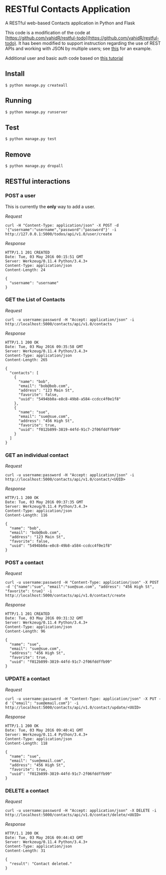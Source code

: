 # RESTful Contacts Application
A RESTful web-based Contacts application in Python and Flask

This code is a modification of the code at
[https://github.com/vahidR/restful-todo](https://github.com/vahidR/restful-todo).
It has been modified to support instruction regarding the use of REST APIs and
working with JSON by multiple users; see
[this](https://github.com/zarthur/CSCC-Fundamentals-Android-Notes/blob/master/week_15/readme.md)
for an example.

Additional user and basic auth code based on
[this tutorial](http://blog.miguelgrinberg.com/post/restful-authentication-with-flask)



## Install
```
$ python manage.py createall
```

## Running
```bash
$ python manage.py runserver
```

## Test
```bash
$ python manage.py test
```

## Remove
```bash
$ python manage.py dropall
```


## RESTful interactions

### POST a user
This is currently the **only** way to add a user.

*Request*

```
curl -H "Content-Type: application/json" -X POST -d '{"username":"username","password":"password"}' -i http://127.0.0.1:5000/todos/api/v1.0/user/create
```

*Response*

```
HTTP/1.1 201 CREATED
Date: Tue, 03 May 2016 00:15:51 GMT
Server: Werkzeug/0.11.4 Python/3.4.3+
Content-Type: application/json
Content-Length: 24

{
  "username": "username"
}
```

### GET the List of Contacts
*Request*

```
curl -u username:password -H "Accept: application/json" -i http://localhost:5000/contacts/api/v1.0/contacts
```

*Response*

```
HTTP/1.1 200 OK
Date: Tue, 03 May 2016 09:35:58 GMT
Server: Werkzeug/0.11.4 Python/3.4.3+
Content-Type: application/json
Content-Length: 265

{
  "contacts": [
    {
      "name": "bob",
      "email": "bob@bob.com",
      "address": "123 Main St",
      "favorite": false,
      "uuid": "5494bb0a-e8c8-49b8-a584-ccdcc4f0e1f8"
    },
    {
      "name": "sue",
      "email": "sue@sue.com",
      "address": "456 High St",
      "favorite": true,
      "uuid": "f012b899-3819-44fd-91c7-2f06fddffb99"
    }
  ]
}
```

### GET an individual contact
*Request*

```
curl -u username:password -H "Accept: application/json" -i http://localhost:5000/contacts/api/v1.0/contact/<UUID>
```

*Response*

```
HTTP/1.1 200 OK
Date: Tue, 03 May 2016 09:37:35 GMT
Server: Werkzeug/0.11.4 Python/3.4.3+
Content-Type: application/json
Content-Length: 116

{
  "name": "bob",
  "email": "bob@bob.com",
  "address": "123 Main St",
  "favorite": false,
  "uuid": "5494bb0a-e8c8-49b8-a584-ccdcc4f0e1f8"
}
```

### POST a contact
*Request*
```
curl -u username:password -H "Content-Type: application/json" -X POST -d '{"name":"sue", "email":"sue@sue.com", "address": "456 High St", "favorite": true}' -i http://localhost:5000/contacts/api/v1.0/contact/create
```

*Response*
```
HTTP/1.1 201 CREATED
Date: Tue, 03 May 2016 09:31:32 GMT
Server: Werkzeug/0.11.4 Python/3.4.3+
Content-Type: application/json
Content-Length: 96

{
  "name": "sue",
  "email": "sue@sue.com",
  "address": "456 High St",
  "favorite": true,
  "uuid": "f012b899-3819-44fd-91c7-2f06fddffb99"
}
```

### UPDATE a contact
*Request*

```
curl -u username:password -H "Content-Type: application/json" -X PUT -d '{"email": "sue@email.com"}' -i http://localhost:5000/contacts/api/v1.0/contact/update/<UUID>
```

*Response*

```
HTTP/1.1 200 OK
Date: Tue, 03 May 2016 09:40:41 GMT
Server: Werkzeug/0.11.4 Python/3.4.3+
Content-Type: application/json
Content-Length: 118

{
  "name": "sue",
  "email": "sue@email.com",
  "address": "456 High St",
  "favorite": true,
  "uuid": "f012b899-3819-44fd-91c7-2f06fddffb99"
}
```

### DELETE a contact
*Request*

```
curl -u username:password -H "Accept: application/json" -X DELETE -i http://localhost:5000/contacts/api/v1.0/contact/delete/<UUID>
```

*Response*

```
HTTP/1.1 200 OK
Date: Tue, 03 May 2016 09:44:43 GMT
Server: Werkzeug/0.11.4 Python/3.4.3+
Content-Type: application/json
Content-Length: 31

{
  "result": "Contact deleted."
}
```